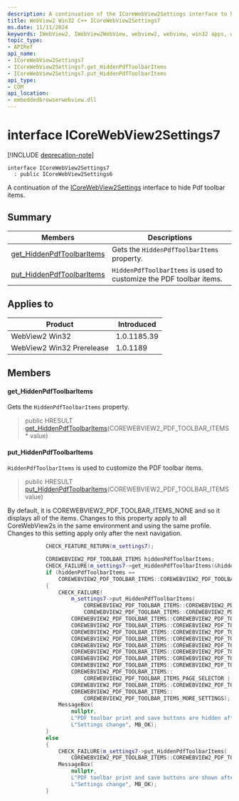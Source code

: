 ```yaml
---
description: A continuation of the ICoreWebView2Settings interface to hide Pdf toolbar items.
title: WebView2 Win32 C++ ICoreWebView2Settings7
ms.date: 11/11/2024
keywords: IWebView2, IWebView2WebView, webview2, webview, win32 apps, win32, edge, ICoreWebView2, ICoreWebView2Controller, browser control, edge html, ICoreWebView2Settings7
topic_type: 
- APIRef
api_name:
- ICoreWebView2Settings7
- ICoreWebView2Settings7.get_HiddenPdfToolbarItems
- ICoreWebView2Settings7.put_HiddenPdfToolbarItems
api_type:
- COM
api_location:
- embeddedbrowserwebview.dll
---
```


# interface ICoreWebView2Settings7

[!INCLUDE [deprecation-note](../includes/deprecation-note.md)]

```
interface ICoreWebView2Settings7
  : public ICoreWebView2Settings6
```

A continuation of the [ICoreWebView2Settings](icorewebview2settings.md#icorewebview2settings) interface to hide Pdf toolbar items.

## Summary

 Members                        | Descriptions
--------------------------------|---------------------------------------------
[get_HiddenPdfToolbarItems](#get_hiddenpdftoolbaritems) | Gets the `HiddenPdfToolbarItems` property.
[put_HiddenPdfToolbarItems](#put_hiddenpdftoolbaritems) | `HiddenPdfToolbarItems` is used to customize the PDF toolbar items.

## Applies to

Product                         | Introduced
--------------------------------|---------------------------------------------
WebView2 Win32            |    1.0.1185.39
WebView2 Win32 Prerelease |    1.0.1189

## Members

#### get_HiddenPdfToolbarItems

Gets the `HiddenPdfToolbarItems` property.

> public HRESULT [get_HiddenPdfToolbarItems](#get_hiddenpdftoolbaritems)(COREWEBVIEW2_PDF_TOOLBAR_ITEMS * value)

#### put_HiddenPdfToolbarItems

`HiddenPdfToolbarItems` is used to customize the PDF toolbar items.

> public HRESULT [put_HiddenPdfToolbarItems](#put_hiddenpdftoolbaritems)(COREWEBVIEW2_PDF_TOOLBAR_ITEMS value)

By default, it is COREWEBVIEW2_PDF_TOOLBAR_ITEMS_NONE and so it displays all of the items. Changes to this property apply to all CoreWebView2s in the same environment and using the same profile. Changes to this setting apply only after the next navigation. 
```cpp
            CHECK_FEATURE_RETURN(m_settings7);

            COREWEBVIEW2_PDF_TOOLBAR_ITEMS hiddenPdfToolbarItems;
            CHECK_FAILURE(m_settings7->get_HiddenPdfToolbarItems(&hiddenPdfToolbarItems));
            if (hiddenPdfToolbarItems ==
                COREWEBVIEW2_PDF_TOOLBAR_ITEMS::COREWEBVIEW2_PDF_TOOLBAR_ITEMS_NONE)
            {
                CHECK_FAILURE(
                    m_settings7->put_HiddenPdfToolbarItems(
                        COREWEBVIEW2_PDF_TOOLBAR_ITEMS::COREWEBVIEW2_PDF_TOOLBAR_ITEMS_PRINT |
                        COREWEBVIEW2_PDF_TOOLBAR_ITEMS::COREWEBVIEW2_PDF_TOOLBAR_ITEMS_SAVE) |
                    COREWEBVIEW2_PDF_TOOLBAR_ITEMS::COREWEBVIEW2_PDF_TOOLBAR_ITEMS_BOOKMARKS |
                    COREWEBVIEW2_PDF_TOOLBAR_ITEMS::COREWEBVIEW2_PDF_TOOLBAR_ITEMS_FIT_PAGE |
                    COREWEBVIEW2_PDF_TOOLBAR_ITEMS::COREWEBVIEW2_PDF_TOOLBAR_ITEMS_PAGE_LAYOUT |
                    COREWEBVIEW2_PDF_TOOLBAR_ITEMS::COREWEBVIEW2_PDF_TOOLBAR_ITEMS_ROTATE |
                    COREWEBVIEW2_PDF_TOOLBAR_ITEMS::COREWEBVIEW2_PDF_TOOLBAR_ITEMS_SEARCH |
                    COREWEBVIEW2_PDF_TOOLBAR_ITEMS::COREWEBVIEW2_PDF_TOOLBAR_ITEMS_ZOOM_IN |
                    COREWEBVIEW2_PDF_TOOLBAR_ITEMS::COREWEBVIEW2_PDF_TOOLBAR_ITEMS_ZOOM_OUT |
                    COREWEBVIEW2_PDF_TOOLBAR_ITEMS::COREWEBVIEW2_PDF_TOOLBAR_ITEMS_SAVE_AS |
                    COREWEBVIEW2_PDF_TOOLBAR_ITEMS::
                        COREWEBVIEW2_PDF_TOOLBAR_ITEMS_PAGE_SELECTOR |
                    COREWEBVIEW2_PDF_TOOLBAR_ITEMS::COREWEBVIEW2_PDF_TOOLBAR_ITEMS_FULL_SCREEN |
                    COREWEBVIEW2_PDF_TOOLBAR_ITEMS::
                        COREWEBVIEW2_PDF_TOOLBAR_ITEMS_MORE_SETTINGS);
                MessageBox(
                    nullptr,
                    L"PDF toolbar print and save buttons are hidden after the next navigation.",
                    L"Settings change", MB_OK);
            }
            else
            {
                CHECK_FAILURE(m_settings7->put_HiddenPdfToolbarItems(
                    COREWEBVIEW2_PDF_TOOLBAR_ITEMS::COREWEBVIEW2_PDF_TOOLBAR_ITEMS_NONE));
                MessageBox(
                    nullptr,
                    L"PDF toolbar print and save buttons are shown after the next navigation.",
                    L"Settings change", MB_OK);
            }
```

